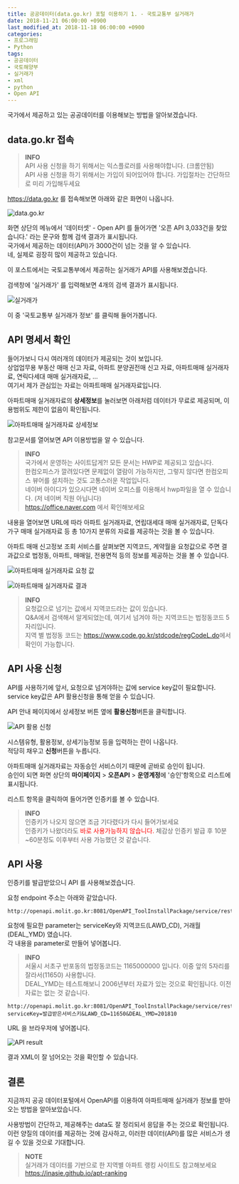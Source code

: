 ```yaml
---
title: 공공데이터(data.go.kr) 포털 이용하기 1. - 국토교통부 실거래가
date: 2018-11-21 06:00:00 +0900
last_modified_at: 2018-11-18 06:00:00 +0900
categories:
- 프로그래밍
- Python
tags:
- 공공데이터
- 국토해양부
- 실거래가
- xml
- python
- Open API
---
```


국가에서 제공하고 있는 공공데이터를 이용해보는 방법을 알아보겠습니다.

## data.go.kr 접속

> **INFO** <br>
API 사용 신청을 하기 위해서는 익스플로러를 사용해야합니다. (크롬안됨) <br>
API 사용 신청을 하기 위해서는 가입이 되어있어야 합니다. 가입절차는 간단하므로 미리 가입해두세요

<https://data.go.kr> 를 접속해보면 아래와 같은 화면이 나옵니다.

![data.go.kr](images/2018-11-23-공공데이터-이용하기-1/1.png)

화면 상단의 메뉴에서 '데이터셋' - Open API 를 들어가면 '오픈 API 3,033건을 찾았습니다.' 라는 문구와 함께 검색 결과가 표시됩니다.<br>
국가에서 제공하는 데이터(API)가 3000건이 넘는 것을 알 수 있습니다. <br>
네, 실제로 굉장히 많이 제공하고 있습니다.

이 포스트에서는 국토교통부에서 제공하는 실거래가 API를 사용해보겠습니다.

검색창에 '실거래가' 를 입력해보면 4개의 검색 결과가 표시됩니다.

![실거래가](images/2018-11-23-공공데이터-이용하기-1/2.png)

이 중 '국토교통부 실거래가 정보' 를 클릭해 들어가봅니다.

## API 명세서 확인

들어가보니 다시 여러개의 데이터가 제공되는 것이 보입니다. <br>
상업업무용 부동산 매매 신고 자료, 아파트 분양권전매 신고 자료, 아파트매매 실거래자료, 연릭다세대 매매 실거래자료, ...<br>
여기서 제가 관심있는 자료는 아파트매매 실거래자료입니다.

아파트매매 실거래자료의 **상세정보**를 눌러보면 아래처럼 데이터가 무료로 제공되며, 이용범위도 제한이 없음이 확인됩니다.

![아파트매매 실거래자료 상세정보](images/2018-11-23-공공데이터-이용하기-1/3.png)

참고문서를 열어보면 API 이용방법을 알 수 있습니다.

> **INFO**<br>
국가에서 운영하는 사이트답게?! 모든 문서는 HWP로 제공되고 있습니다. <br>
한컴오피스가 깔려있다면 문제없이 열람이 가능하지만, 그렇지 않다면 한컴오피스 뷰어를 설치하는 것도 고통스러운 작업입니다. <br>
네이버 아이디가 있으시다면 네이버 오피스를 이용해서 hwp파일을 열 수 있습니다. (저 네이버 직원 아닙니다)<br>
https://office.naver.com 에서 확인해보세요

내용을 열어보면 URL에 따라 아파트 실거래자료, 연립대세대 매매 실거래자료, 단독다가구 매매 실거래자료 등 총 10가지 분류의 자료를 제공하는 것을 볼 수 있습니다.

아파트 매매 신고정보 조회 서비스를 살펴보면 지역코드, 계약월을 요청값으로 주면 결과값으로 법정동, 아파트, 매매일, 전용면적 등의 정보를 제공하는 것을 볼 수 있습니다.

![아파트매매 실거래자료 요청 값](images/2018-11-23-공공데이터-이용하기-1/4.png)

![아파트매매 실거래자료 결과](images/2018-11-23-공공데이터-이용하기-1/5.png)

> **INFO**<br>
요청값으로 넘기는 값에서 지역코드라는 값이 있습니다. <br>
Q&A에서 검색해서 알게되었는데, 여기서 넘겨야 하는 지역코드는 법정동코드 5자리입니다. <br>
지역 별 법정동 코드는 <https://www.code.go.kr/stdcode/regCodeL.do>에서 확인이 가능합니다.

## API 사용 신청

API를 사용하기에 앞서, 요청으로 넘겨야하는 값에 service key값이 필요합니다. <br>
service key값은 API 활용신청을 통해 얻을 수 있습니다.

API 안내 페이지에서 상세정보 버튼 옆에 **활용신청**버튼을 클릭합니다.

![API 활용 신청](images/2018-11-23-공공데이터-이용하기-1/6.png)

시스템유형, 활용정보, 상세기능정보 등을 입력하는 란이 나옵니다. <br>
적당히 채우고 **신청**버튼을 누릅니다.

아파트매매 실거래자료는 자동승인 서비스이기 때문에 곧바로 승인이 됩니다. <br>
승인이 되면 화면 상단의 **마이페이지** > **오픈API** > **운영계정**에 '승인'항목으로 리스트에 표시됩니다.

리스트 항목을 클릭하여 들어가면 인증키를 볼 수 있습니다.  <br>
> **INFO**<br>
인증키가 나오지 않으면 조금 기다렸다가 다시 들어가보세요<br>
인증키가 나왔더라도 <span style="color:red">바로 사용가능하지 않습니다.</span> 체감상 인증키 발급 후 10분~60분정도 이후부터 사용 가능했던 것 같습니다.

## API 사용

인증키를 발급받았으니 API 를 사용해보겠습니다.

요청 endpoint 주소는 아래와 같았습니다.

```
http://openapi.molit.go.kr:8081/OpenAPI_ToolInstallPackage/service/rest/RTMSOBJSvc/getRTMSDataSvcAptTrade
```

요청에 필요한 parameter는 serviceKey와 지역코드(LAWD_CD), 거래월(DEAL_YMD) 였습니다. <br>
각 내용을 parameter로 만들어 넣어봅니다.

> **INFO**<br>
서울시 서초구 반포동의 법정동코드는 1165000000 입니다.
이중 앞의 5자리를 잘라서(11650) 사용합니다.<br>
DEAL_YMD는 테스트해보니 2006년부터 자료가 있는 것으로 확인됩니다. 이전자료는 없는 것 같습니다.


```
http://openapi.molit.go.kr:8081/OpenAPI_ToolInstallPackage/service/rest/RTMSOBJSvc/getRTMSDataSvcAptTrade?serviceKey=발급받은서비스키&LAWD_CD=11650&DEAL_YMD=201810
```

URL 을 브라우저에 넣어봅니다.

![API result](images/2018-11-23-공공데이터-이용하기-1/7.png)

결과 XML이 잘 넘어오는 것을 확인할 수 있습니다.

## 결론

지금까지 공공 데이터포털에서 OpenAPI를 이용하여 아파트매매 실거래가 정보를 받아오는 방법을 알아보았습니다.

사용방법이 간단하고, 제공해주는 data도 잘 정리되서 응답을 주는 것으로 확인됩니다. <br>
이런 양질의 데이터를 제공하는 것에 감사하고, 이러한 데이터(API)를 많은 서비스가 생길 수 있을 것으로 기대합니다.

> **NOTE**<br>
실거래가 데이터를 기반으로 한 지역별 아파트 랭킹 사이트도 참고해보세요 <br>
<https://inasie.github.io/apt-ranking>
